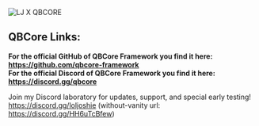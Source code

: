 ![LJ X QBCORE](https://user-images.githubusercontent.com/91661118/149445665-fa0988a9-a6fa-478a-be6e-086d600ffc87.png)

## QBCore Links:
**For the official GitHub of QBCore Framework you find it here: https://github.com/qbcore-framework**
<br>
**For the official Discord of QBCore Framework you find it here: https://discord.gg/qbcore**

Join my Discord laboratory for updates, support, and special early testing!
<br>
https://discord.gg/loljoshie (without-vanity url: https://discord.gg/HH6uTcBfew)
